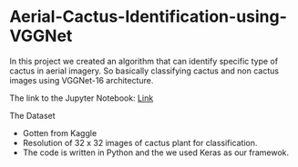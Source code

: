 # Aerial-Cactus-Identification-using-VGGNet
In this project we created an algorithm that can identify specific type of cactus in aerial imagery. So basically classifying cactus and non cactus images using VGGNet-16 architecture.

The link to the Jupyter Notebook: [Link](https://github.com/Kooroshoo/Aerial-Cactus-Identification-using-VGGNet/blob/master/vgg16_transfer_learning.ipynb)

The Dataset
- Gotten from Kaggle
- Resolution of 32 x 32 images of cactus plant for classification.
- The code is written in Python and the we used Keras as our framewok.
